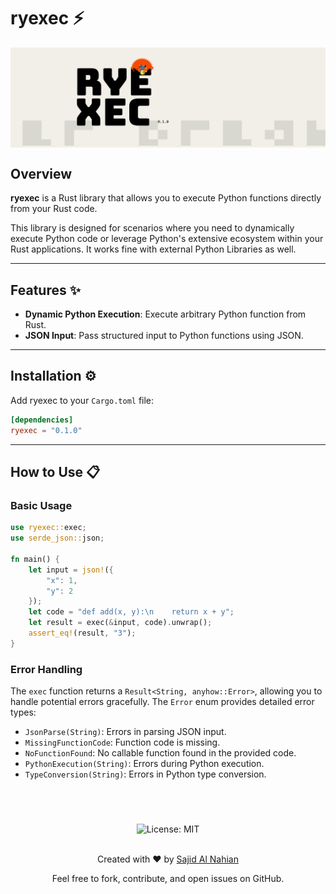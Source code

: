 # ryexec ⚡️
<div style="text-align: center; background-color: #F1EFE7;">
    <img src="Assets/images/ryexec.svg">
</div>

## Overview

**ryexec** is a Rust library that allows you to execute Python functions directly from your Rust code.

This library is designed for scenarios where you need to dynamically execute Python code or leverage Python's extensive ecosystem within your Rust applications. It works fine with external Python Libraries as well.

---

## Features ✨

- **Dynamic Python Execution**: Execute arbitrary Python function from Rust.
- **JSON Input**: Pass structured input to Python functions using JSON.

---

## Installation ⚙️

Add ryexec to your `Cargo.toml` file:

```toml
[dependencies]
ryexec = "0.1.0"
```

---

## How to Use 📋

### Basic Usage

```rust
use ryexec::exec;
use serde_json::json;

fn main() {
    let input = json!({
        "x": 1,
        "y": 2
    });
    let code = "def add(x, y):\n    return x + y";
    let result = exec(&input, code).unwrap();
    assert_eq!(result, "3");
}
```

### Error Handling

The `exec` function returns a `Result<String, anyhow::Error>`, allowing you to handle potential errors gracefully. The `Error` enum provides detailed error types:

- `JsonParse(String)`: Errors in parsing JSON input.
- `MissingFunctionCode`: Function code is missing.
- `NoFunctionFound`: No callable function found in the provided code.
- `PythonExecution(String)`: Errors during Python execution.
- `TypeConversion(String)`: Errors in Python type conversion.

<br>

<div style="text-align: center; margin-top: 30px; padding: 10px;">

<img src="https://img.shields.io/badge/License-MIT-yellow.svg" alt="License: MIT">
<br>
<br>
    <p>Created with ❤️ by <a href="https://github.com/notenderdreams" target="_blank">Sajid Al Nahian</a></p>
    <p>Feel free to fork, contribute, and open issues on GitHub.</p>
</div>
